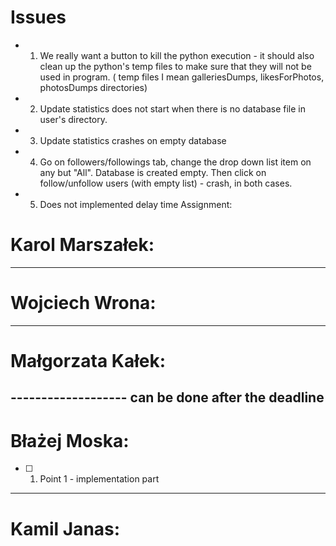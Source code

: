 # Issues
- 1. We really want a button to kill the python execution - it should also clean up the python's temp files to make sure that they will not be used in program. ( temp files I mean galleriesDumps, likesForPhotos, photosDumps directories)
- 2. Update statistics does not start when there is no database file in user's directory.
- 3. Update statistics crashes on empty database
- 4. Go on followers/followings tab, change the drop down list item on any but "All". Database is created empty. Then click on follow/unfollow users (with empty list) - crash, in both cases. 
- 5. Does not implemented delay time 
Assignment:
# Karol Marszałek: 
-------------------
# Wojciech Wrona:
-------------------
# Małgorzata Kałek:
------------------- can be done after the deadline
-------------------
# Błażej Moska:
- [ ] 1. Point 1 - implementation part
-------------------
# Kamil Janas:
